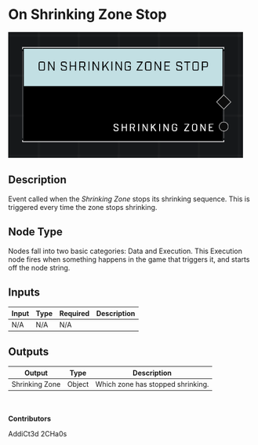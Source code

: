 # On Shrinking Zone Stop
![alt text](../../../.gitbook/assets/on-shrinking-zone-stop.png)
## Description
Event called when the *Shrinking Zone* stops its shrinking sequence. This is triggered every time the zone stops shrinking.

## Node Type
Nodes fall into two basic categories: Data and Execution. This Execution node fires when something happens in the game that triggers it, and starts off the node string.

## Inputs
| Input | Type | Required | Description |
|------------------|------------------|----------|--------------------------------------------------------------|
| N/A | N/A | N/A |  |

## Outputs
| Output | Type | Description |
|------------------|------------------|--------------------------------------------------------------|
| Shrinking Zone | Object | Which zone has stopped shrinking.|

\
\
**Contributors**

AddiCt3d 2CHa0s